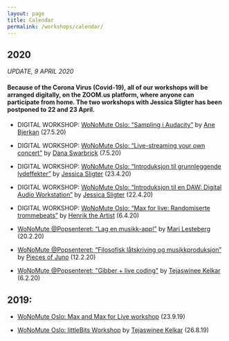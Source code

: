 ```yaml
---
layout: page
title: Calendar
permalink: /workshops/calendar/
---
```


## 2020

_UPDATE, 9 APRIL 2020_ 
#### Because of the Corona Virus (Covid-19), all of our workshops will be arranged digitally, on the ZOOM.us platform, where anyone can participate from home. The two workshops with Jessica Sligter has been postponed to 22 and 23 April. 

* DIGITAL WORKSHOP: [WoNoMute Oslo: “Sampling i Audacity”](https://www.hf.uio.no/imv/english/research/news-and-events/events/other/wonomute/workshops/2020/sampling-i-audacity/index.html) by [Ane Bjerkan](/directory-of-wonomute/ane-bjerkan/) (27.5.20)

* DIGITAL WORKSHOP: [WoNoMute Oslo: “Live-streaming your own concert”](https://www.hf.uio.no/imv/english/research/news-and-events/events/other/wonomute/workshops/2020/live-streaming/index.html) by [Dana Swarbrick](https://danaswarbrick.com/) (7.5.20)

* DIGITAL WORKSHOP: [WoNoMute Oslo: “Introduksjon til grunnleggende lydeffekter”](https://www.hf.uio.no/imv/english/research/news-and-events/events/other/wonomute/workshops/2020/daweffects/index.html) by [Jessica Sligter](https://open.spotify.com/artist/48iIbouLgLgL2jeZQ7OaTO) (23.4.20)

* DIGITAL WORKSHOP: [WoNoMute Oslo: “Introduksjon til en DAW: Digital Audio Workstation”](https://www.hf.uio.no/imv/english/research/news-and-events/events/other/wonomute/workshops/2020/dawintro/index.html) by [Jessica Sligter](https://open.spotify.com/artist/48iIbouLgLgL2jeZQ7OaTO) (22.4.20)

* DIGITAL WORKSHOP: [WoNoMute Oslo: “Max for live: Randomiserte trommebeats”](https://www.hf.uio.no/imv/english/research/news-and-events/events/other/wonomute/workshops/2020/max-for-live/index.html) by [Henrik the Artist](https://www.facebook.com/henriktheartist) (6.4.20)

* [WoNoMute @Popsenteret: “Lag en musikk-app!”](https://www.hf.uio.no/imv/english/research/news-and-events/events/other/wonomute/workshops/2020/Popsenteret/musikkapp/index.html) by [Mari Lesteberg](/directory-of-wonomute/mari-lesteberg/) (20.2.20)

* [WoNoMute @Popsenteret: “Filosofisk låtskriving og musikkproduksjon”](https://www.hf.uio.no/imv/english/research/news-and-events/events/other/wonomute/workshops/2020/Popsenteret/latskriving/) by [Pieces of Juno](https://www.junojensen.com/) (12.2.20)

* [WoNoMute @Popsenteret: "Gibber + live coding"](https://www.hf.uio.no/imv/english/research/news-and-events/events/other/wonomute/workshops/2020/Popsenteret/livekoding/index.html) by [Tejaswinee Kelkar](/directory-of-wonomute/tejaswinee-kelkar/) (6.2.20)



## 2019:

* [WoNoMute Oslo: Max and Max for Live workshop](https://www.hf.uio.no/imv/english/research/news-and-events/events/other/wonomute/workshops/2019/max/) (23.9.19)

* [WoNoMute Oslo: littleBits Workshop](https://www.hf.uio.no/imv/english/research/news-and-events/events/other/wonomute/workshops/2019/littlebits/) by [Tejaswinee Kelkar](/directory-of-wonomute/tejaswinee-kelkar/) (26.8.19)

